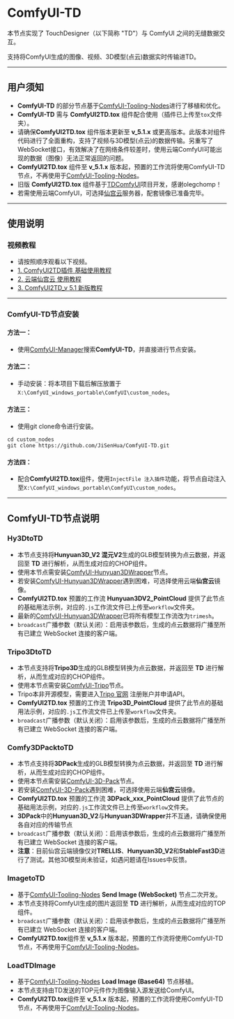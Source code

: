 # ComfyUI-TD

本节点实现了 TouchDesigner（以下简称 "TD"）与 ComfyUI 之间的无缝数据交互。

支持将ComfyUI生成的图像、视频、3D模型(点云)数据实时传输进TD。

---

## 用户须知
- **ComfyUI-TD** 的部分节点基于[ComfyUI-Tooling-Nodes](https://github.com/Acly/comfyui-tooling-nodes/tree/main)进行了移植和优化。
- **ComfyUI-TD** 需与 **ComfyUI2TD.tox** 组件配合使用（插件已上传至`tox`文件夹）。  
- 请确保**ComfyUI2TD.tox** 组件版本更新至 **v_5.1.x** 或更高版本。此版本对组件代码进行了全面重构，支持了视频与3D模型(点云)的数据传输。另重写了WebSocket接口，有效解决了在网络条件较差时，使用云端ComfyUI可能出现的数据（图像）无法正常返回的问题。   
- **ComfyUI2TD.tox** 组件至 **v_5.1.x** 版本起，预置的工作流将使用ComfyUI-TD节点，不再使用于[ComfyUI-Tooling-Nodes](https://github.com/Acly/comfyui-tooling-nodes/tree/main)。
- 旧版 **ComfyUI2TD.tox** 组件基于[TDComfyUI](https://github.com/olegchomp/TDComfyUI)项目开发，感谢olegchomp！
- 若需使用云端ComfyUI，可选择[仙宫云](https://github.com/Acly/comfyui-tooling-nodes/tree/main)服务器，配套镜像已准备完毕。
  
---


## 使用说明
### 视频教程
- 请按照顺序观看以下视频。
- [1. ComfyUI2TD插件 基础使用教程](https://github.com/Acly/comfyui-tooling-nodes/tree/main)
- [2. 云端仙宫云 使用教程](https://github.com/Acly/comfyui-tooling-nodes/tree/main)
- [3. ComfyUI2TD_v 5.1 新版教程](https://github.com/Acly/comfyui-tooling-nodes/tree/main)

---

### ComfyUI-TD节点安装 
#### 方法一：  
- 使用[ComfyUI-Manager](https://github.com/ltdrdata/ComfyUI-Manager?tab=readme-ov-file)搜索**ComfyUI-TD**，并直接进行节点安装。  

#### 方法二：  
- 手动安装：将本项目下载后解压放置于`X:\ComfyUI_windows_portable\ComfyUI\custom_nodes`。

#### 方法三： 
- 使用git clone命令进行安装。
```
cd custom_nodes
git clone https://github.com/JiSenHua/ComfyUI-TD.git
```
#### 方法四：  
- 配合**ComfyUI2TD.tox**组件，使用`InjectFile 注入插件`功能，将节点自动注入至`X:\ComfyUI_windows_portable\ComfyUI\custom_nodes`。

---

## ComfyUI-TD节点说明 

### Hy3DtoTD

- 本节点支持将**Hunyuan3D_V2 混元V2**生成的GLB模型转换为点云数据，并返回至 **TD** 进行解析，从而生成对应的CHOP组件。
- 使用本节点需安装[ComfyUI-Hunyuan3DWrapper](https://github.com/kijai/ComfyUI-Hunyuan3DWrapper)节点。  
- 若安装[ComfyUI-Hunyuan3DWrapper](https://github.com/kijai/ComfyUI-Hunyuan3DWrapper)遇到困难，可选择使用云端**仙宫云**镜像。  
- **ComfyUI2TD.tox** 预置的工作流 **Hunyuan3DV2_PointCloud** 提供了此节点的基础用法示例，对应的`.js`工作流文件已上传至`workflow`文件夹。
- 最新的[ComfyUI-Hunyuan3DWrapper](https://github.com/kijai/ComfyUI-Hunyuan3DWrapper)已将所有模型工作流改为`trimesh`。
- `broadcast`广播参数（默认关闭）：启用该参数后，生成的点云数据将广播至所有已建立 WebSocket 连接的客户端。

### Tripo3DtoTD

- 本节点支持将**Tripo3D**生成的GLB模型转换为点云数据，并返回至 **TD** 进行解析，从而生成对应的CHOP组件。
- 使用本节点需安装[ComfyUI-Tripo](https://github.com/VAST-AI-Research/ComfyUI-Tripo)节点。  
- Tripo本非开源模型，需要进入[Tripo 官网](https://platform.tripo3d.ai/) 注册账户并申请API。
- **ComfyUI2TD.tox** 预置的工作流 **Tripo3D_PointCloud** 提供了此节点的基础用法示例，对应的`.js`工作流文件已上传至`workflow`文件夹。
- `broadcast`广播参数（默认关闭）：启用该参数后，生成的点云数据将广播至所有已建立 WebSocket 连接的客户端。

### Comfy3DPacktoTD

- 本节点支持将**3DPack**生成的GLB模型转换为点云数据，并返回至 **TD** 进行解析，从而生成对应的CHOP组件。
- 使用本节点需安装[ComfyUI-3D-Pack](https://github.com/MrForExample/ComfyUI-3D-Pack)节点。  
- 若安装[ComfyUI-3D-Pack](https://github.com/MrForExample/ComfyUI-3D-Pack)遇到困难，可选择使用云端**仙宫云**镜像。
- **ComfyUI2TD.tox** 预置的工作流 **3DPack_xxx_PointCloud** 提供了此节点的基础用法示例，对应的`.js`工作流文件已上传至`workflow`文件夹。
- **3DPack**中的**Hunyuan3D_V2**与**Hunyuan3DWrapper**并不互通，请确保使用各自对应的传输节点
- `broadcast`广播参数（默认关闭）：启用该参数后，生成的点云数据将广播至所有已建立 WebSocket 连接的客户端。
- **注意**：目前仙宫云端镜像仅对**TRELLIS**、**Hunyuan3D_V2**和**StableFast3D**进行了测试。其他3D模型尚未验证，如遇问题请在Issues中反馈。

### ImagetoTD

- 基于[ComfyUI-Tooling-Nodes](https://github.com/Acly/comfyui-tooling-nodes/tree/main) **Send Image (WebSocket)** 节点二次开发。
- 本节点支持将ComfyUI生成的图片返回至 **TD** 进行解析，从而生成对应的TOP组件。
- `broadcast`广播参数（默认关闭）：启用该参数后，生成的点云数据将广播至所有已建立 WebSocket 连接的客户端。
- **ComfyUI2TD.tox**组件至 **v_5.1.x** 版本起，预置的工作流将使用ComfyUI-TD节点，不再使用于[ComfyUI-Tooling-Nodes](https://github.com/Acly/comfyui-tooling-nodes/tree/main)。

### LoadTDImage

- 基于[ComfyUI-Tooling-Nodes](https://github.com/Acly/comfyui-tooling-nodes/tree/main) **Load Image (Base64)** 节点移植。
- 本节点支持由TD发送的TOP元件作为图像输入源发送给ComfyUI。
- **ComfyUI2TD.tox**组件至 **v_5.1.x** 版本起，预置的工作流将使用ComfyUI-TD节点，不再使用于[ComfyUI-Tooling-Nodes](https://github.com/Acly/comfyui-tooling-nodes/tree/main)。

